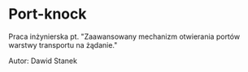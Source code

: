 # Port-knock
Praca inżynierska pt. "Zaawansowany mechanizm otwierania portów warstwy transportu na żądanie."

Autor:
Dawid Stanek

